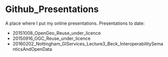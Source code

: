 # Github_Presentations

A place where I put my online presentations. Presentations to date:

* 20151008_OpenGeo_Reuse_under_licence
* 20150916_OGC_Reuse_under_licence
* 20160202_Nottingham_GIServices_Lecture3_Beck_InteroperabilitySemanticsAndOpenData
